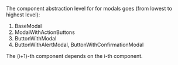 The component abstraction level for for modals goes (from lowest to highest level):

1. BaseModal
2. ModalWithActionButtons
3. ButtonWithModal
4. ButtonWithAlertModal, ButtonWithConfirmationModal

The (i+1)-th component depends on the i-th component.
